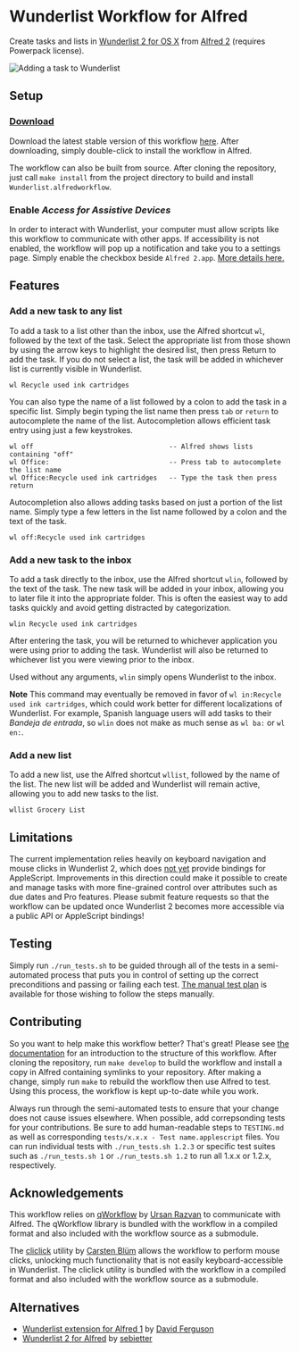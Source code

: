 Wunderlist Workflow for Alfred
==========================

Create tasks and lists in [Wunderlist 2 for OS X](http://appstore.com/mac/Wunderlist) from [Alfred 2](http://www.alfredapp.com/) (requires Powerpack license).

![Adding a task to Wunderlist](https://raw.github.com/idpaterson/alfred-wunderlist-workflow/gh-pages/images/screenshots/add_task_to_list.jpg)

Setup
-----

### [Download](https://raw.github.com/idpaterson/alfred-wunderlist-workflow/master/Wunderlist.alfredworkflow)

Download the latest stable version of this workflow [here](https://raw.github.com/idpaterson/alfred-wunderlist-workflow/master/Wunderlist.alfredworkflow). After downloading, simply double-click to install the workflow in Alfred. 

The workflow can also be built from source. After cloning the repository, just call `make install` from the project directory to build and install `Wunderlist.alfredworkflow`. 

### Enable *Access for Assistive Devices*
In order to interact with Wunderlist, your computer must allow scripts like this workflow to communicate with other apps. If accessibility is not enabled, the workflow will pop up a notification and take you to a settings page. Simply enable the checkbox beside `Alfred 2.app`. [More details here.](http://support.apple.com/kb/HT6026)

Features
--------

### Add a new task to any list

To add a task to a list other than the inbox, use the Alfred shortcut `wl`, followed by the text of the task. Select the appropriate list from those shown by using the arrow keys to highlight the desired list, then press Return to add the task. If you do not select a list, the task will be added in whichever list is currently visible in Wunderlist.

	wl Recycle used ink cartridges

You can also type the name of a list followed by a colon to add the task in a specific list. Simply begin typing the list name then press `tab` or `return` to autocomplete the name of the list. Autocompletion allows efficient task entry using just a few keystrokes.

	wl off                                  -- Alfred shows lists containing "off"
	wl Office:                              -- Press tab to autocomplete the list name
	wl Office:Recycle used ink cartridges   -- Type the task then press return

Autocompletion also allows adding tasks based on just a portion of the list name. Simply type a few letters in the list name followed by a colon and the text of the task.

	wl off:Recycle used ink cartridges

### Add a new task to the inbox

To add a task directly to the inbox, use the Alfred shortcut `wlin`, followed by the text of the task. The new task will be added in your inbox, allowing you to later file it into the appropriate folder. This is often the easiest way to add tasks quickly and avoid getting distracted by categorization.

	wlin Recycle used ink cartridges

After entering the task, you will be returned to whichever application you were using prior to adding the task. Wunderlist will also be returned to whichever list you were viewing prior to the inbox. 

Used without any arguments, `wlin` simply opens Wunderlist to the inbox. 

**Note** This command may eventually be removed in favor of `wl in:Recycle used ink cartridges`, which could work better for different localizations of Wunderlist. For example, Spanish language users will add tasks to their *Bandeja de entrada*, so `wlin` does not make as much sense as `wl ba:` or `wl en:`.

### Add a new list 

To add a new list, use the Alfred shortcut `wllist`, followed by the name of the list. The new list will be added and Wunderlist will remain active, allowing you to add new tasks to the list.

	wllist Grocery List

Limitations
-----------

The current implementation relies heavily on keyboard navigation and mouse clicks in Wunderlist 2, which does [not yet](http://www.alfredforum.com/topic/1302-workflow-for-wunderlist-2/?p=8074) provide bindings for AppleScript. Improvements in this direction could make it possible to create and manage tasks with more fine-grained control over attributes such as due dates and Pro features. Please submit feature requests so that the workflow can be updated once Wunderlist 2 becomes more accessible via a public API or AppleScript bindings!

Testing
-------

Simply run `./run_tests.sh` to be guided through all of the tests in a semi-automated process that puts you in control of setting up the correct preconditions and passing or failing each test. [The manual test plan](https://github.com/idpaterson/alfred-wunderlist-workflow/blob/master/TESTING.md) is available for those wishing to follow the steps manually.

Contributing
------------

So you want to help make this workflow better? That's great! Please see [the documentation](http://idpaterson.github.io/alfred-wunderlist-workflow/) for an introduction to the structure of this workflow. After cloning the repository, run `make develop` to build the workflow and install a copy in Alfred containing symlinks to your repository. After making a change, simply run `make` to rebuild the workflow then use Alfred to test. Using this process, the workflow is kept up-to-date while you work.

Always run through the semi-automated tests to ensure that your change does not cause issues elsewhere. When possible, add correpsonding tests for your contributions. Be sure to add human-readable steps to `TESTING.md` as well as corresponding `tests/x.x.x - Test name.applescript` files. You can run individual tests with `./run_tests.sh 1.2.3` or specific test suites such as `./run_tests.sh 1` or `./run_tests.sh 1.2` to run all 1.x.x or 1.2.x, respectively.

Acknowledgements
----------------

This workflow relies on [qWorkflow](https://github.com/qlassiqa/qWorkflow) by [Ursan Razvan](https://github.com/qlassiqa) to communicate with Alfred. The qWorkflow library is bundled with the workflow in a compiled format and also included with the workflow source as a submodule.

The [cliclick](www.bluem.net/en/mac/cliclick/) utility by [Carsten Blüm](https://github.com/BlueM) allows the workflow to perform mouse clicks, unlocking much functionality that is not easily keyboard-accessible in Wunderlist. The cliclick utility is bundled with the workflow in a compiled format and also included with the workflow source as a submodule.

Alternatives
------------

* [Wunderlist extension for Alfred 1](https://github.com/jdfwarrior/Wunderlist) by [David Ferguson](https://github.com/jdfwarrior)
* [Wunderlist 2 for Alfred](https://github.com/sebietter/Wunderlist-2-for-Alfred) by [sebietter](https://github.com/sebietter)